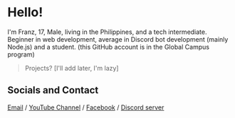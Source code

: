 # Hello!
I'm Franz, 17, Male, living in the Philippines, and a tech intermediate. Beginner in web development, average in Discord bot development (mainly Node.js) and a student. (this GitHub account is in the Global Campus program)
> Projects? [I'll add later, I'm lazy]

## Socials and Contact
[Email](mailto:hi@sechi.live) / [YouTube Channel](https://www.youtube.com/watch?v=dQw4w9WgXcQ) / [Facebook](https://www.facebook.com/sechipeanut) /
[Discord server](https://discord.pixelcity.cf)


<!---
devpranchi/devpranchi is a ✨ special ✨ repository because its `README.md` (this file) appears on your GitHub profile.
You can click the Preview link to take a look at your changes.
--->
